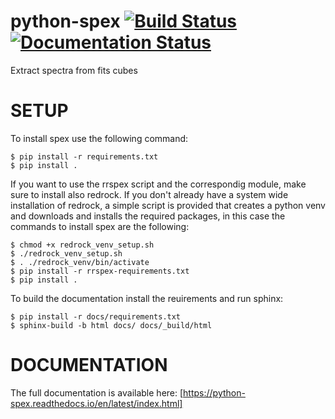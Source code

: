 # python-spex [![Build Status](https://app.travis-ci.com/mauritiusdadd/python-spex.svg?token=fRNrxziGGvs3HmNyD6gZ&branch=main)](https://app.travis-ci.com/mauritiusdadd/python-spex) [![Documentation Status](https://readthedocs.org/projects/python-spex/badge/?version=latest)](https://python-spex.readthedocs.io/en/latest/?badge=latest)

Extract spectra from fits cubes

# SETUP

To install spex use the following command:

    $ pip install -r requirements.txt
    $ pip install .

If you want to use the rrspex script and the correspondig module, make sure to install also redrock. If you don't already have a system wide installation of redrock, a simple script is provided that creates a python venv and downloads and installs the required packages, in this case the commands to install spex are the following:

    $ chmod +x redrock_venv_setup.sh
    $ ./redrock_venv_setup.sh
    $ . ./redrock_venv/bin/activate
    $ pip install -r rrspex-requirements.txt
    $ pip install .


To build the documentation install the reuirements and run sphinx:

    $ pip install -r docs/requirements.txt
    $ sphinx-build -b html docs/ docs/_build/html

# DOCUMENTATION

The full documentation is available here: [https://python-spex.readthedocs.io/en/latest/index.html]
